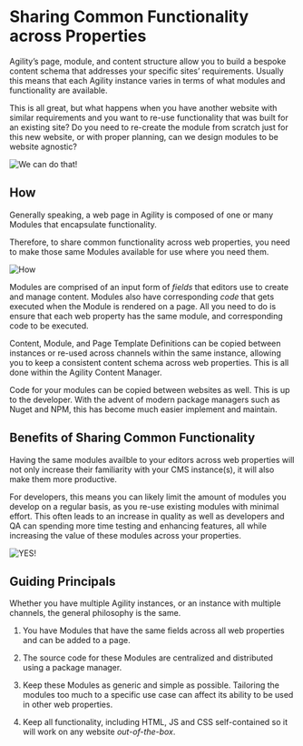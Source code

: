 # Sharing Common Functionality across Properties
Agility’s page, module, and content structure allow you to build a bespoke content schema that addresses your specific sites’ requirements. Usually this means that each Agility instance varies in terms of what modules and functionality are available. 

This is all great, but what happens when you have another website with similar requirements and you want to re-use functionality that was built for an existing site? Do you need to re-create the module from scratch just for this new website, or with proper planning, can we design modules to be website agnostic? 

![We can do that!](https://media.giphy.com/media/8FuMcd7vGO6dRKScnE/giphy-downsized-large.gif)

## How
Generally speaking, a web page in Agility is composed of one or many Modules that encapsulate functionality.

Therefore, to share common functionality across web properties, you need to make those same Modules available for use where you need them.

![How](https://media.giphy.com/media/kQOxxwjjuTB7O/giphy.gif)

Modules are comprised of an input form of *fields* that editors use to create and manage content. Modules also have corresponding *code* that gets executed when the Module is rendered on a page. All you need to do is ensure that each web property has the same module, and corresponding code to be executed.

Content, Module, and Page Template Definitions can be copied between instances or re-used across channels within the same instance, allowing you to keep a consistent content schema across web properties. This is all done within the Agility Content Manager.

Code for your modules can be copied between websites as well. This is up to the developer. With the advent of modern package managers such as Nuget and NPM, this has become much easier implement and maintain.

## Benefits of Sharing Common Functionality
Having the same modules availble to your editors across web properties will not only increase their familiarity with your CMS instance(s), it will also make them more productive.

For developers, this means you can likely limit the amount of modules you develop on a regular basis, as you re-use existing modules with minimal effort. This often leads to an increase in quality as well as developers and QA can spending more time testing and enhancing features, all while increasing the value of these modules across your properties.

![YES!](https://media.giphy.com/media/hZj44bR9FVI3K/giphy.gif)

## Guiding Principals
Whether you have multiple Agility instances, or an instance with multiple channels, the general philosophy is the same. 

1. You have Modules that have the same fields across all web properties and can be added to a page.

2. The source code for these Modules are centralized and distributed using a package manager.

3. Keep these Modules as generic and simple as possible. Tailoring the modules too much to a specific use case can affect its ability to be used in other web properties.

4. Keep all functionality, including HTML, JS and CSS self-contained so it will work on any website *out-of-the-box*.





